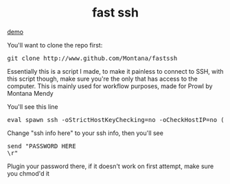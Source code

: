 <h1 align="center">fast ssh</h1>

[demo](https://asciinema.org/a/ar205lqm6pnp4nlta5i84jm6h?autoplay=1)

You'll want to clone the repo first:
<pre>git clone http://www.github.com/Montana/fastssh</pre>

Essentially this is a script I made, to make it painless to connect to SSH, with this script though,
make sure you're the only that has access to the computer. This is mainly used for workflow purposes, 
made for Prowl by Montana Mendy

You'll see this line

<pre>eval spawn ssh -oStrictHostKeyChecking=no -oCheckHostIP=no (ssh info here)</pre>

Change "ssh info here" to your ssh info, then you'll see 

<pre>send "PASSWORD HERE
\r"</pre>

Plugin your password there, if it doesn't work on first attempt, make sure you chmod'd it 
